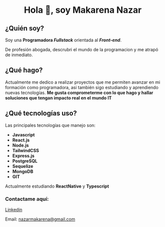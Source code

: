 <h1 align="center">Hola 👋, soy Makarena Nazar</h1>

## ¿Quién soy? 
Soy una **Programadora _Fullstack_** orientada al ***Front-end***.

De profesión abogada, descrubri el mundo de la programacion y me atrapó de inmediato.

## ¿Qué hago?
Actualmente me dedico a realizar proyectos que me permiten avanzar en mi formación como 
programadora, asi también sigo estudiando y aprendiendo nuevas tecnologías. **Me gusta comprometerme con lo que hago y hallar soluciones que tengan impacto real en el mundo IT**


## ¿Qué tecnologías uso?
Las principales tecnologías que manejo son: 

- **Javascript** 
- **React.js**
- **Node.js**
- **TailwindCSS**
- **Express.js**
- **PostgreSQL**
- **Sequelize**
- **MongoDB**
- **GIT**

Actualmente estudiando **ReactNative** y **Typescript**



### Contactame aquí: 

[Linkedin](https://www.linkedin.com/in/makarena-nazar-32948b120/)

Email: nazarmakarena@gmail.com
